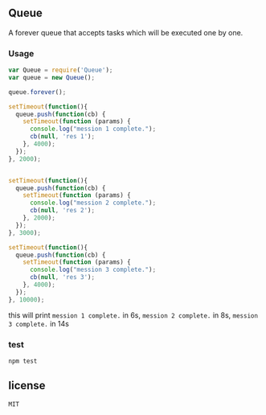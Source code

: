 ## Queue

A forever queue that accepts tasks which will be executed one by one.

### Usage

```javascript
var Queue = require('Queue');
var queue = new Queue();

queue.forever();

setTimeout(function(){
  queue.push(function(cb) {
    setTimeout(function (params) {
      console.log("mession 1 complete.");
      cb(null, 'res 1'); 
    }, 4000);
  });
}, 2000);


setTimeout(function(){
  queue.push(function(cb) {
    setTimeout(function (params) {
      console.log("mession 2 complete.");
      cb(null, 'res 2');
    }, 2000);
  });
}, 3000);

setTimeout(function(){
  queue.push(function(cb) {
    setTimeout(function (params) {
      console.log("mession 3 complete.");
      cb(null, 'res 3');
    }, 4000);
  });
}, 10000);
```

this will print `mession 1 complete.` in 6s, `mession 2 complete.` in 8s, `mession 3 complete.` in 14s

### test
```
npm test
```

## license
```
MIT
```